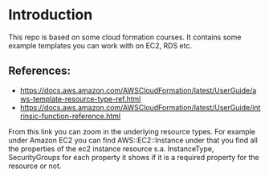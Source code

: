 # Introduction

This repo is based on some cloud formation courses. It contains some example templates you can work with on EC2, RDS etc.

## References:

- https://docs.aws.amazon.com/AWSCloudFormation/latest/UserGuide/aws-template-resource-type-ref.html
- https://docs.aws.amazon.com/AWSCloudFormation/latest/UserGuide/intrinsic-function-reference.html

From this link you can zoom in the underlying resource types. For example under Amazon EC2 you can find 
AWS::EC2::Instance under that you find all the properties of the ec2 instance resource s.a. InstanceType, 
SecurityGroups for each property it shows if it is a required property for the resource or not.


